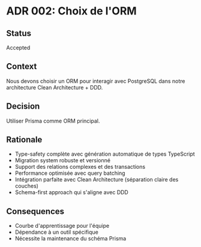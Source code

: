 # ADR 002: Choix de l'ORM

## Status
Accepted

## Context
Nous devons choisir un ORM pour interagir avec PostgreSQL dans notre architecture Clean Architecture + DDD.

## Decision
Utiliser Prisma comme ORM principal.

## Rationale
- Type-safety complète avec génération automatique de types TypeScript
- Migration system robuste et versionné
- Support des relations complexes et des transactions
- Performance optimisée avec query batching
- Intégration parfaite avec Clean Architecture (séparation claire des couches)
- Schema-first approach qui s'aligne avec DDD

## Consequences
- Courbe d'apprentissage pour l'équipe
- Dépendance à un outil spécifique
- Nécessite la maintenance du schéma Prisma